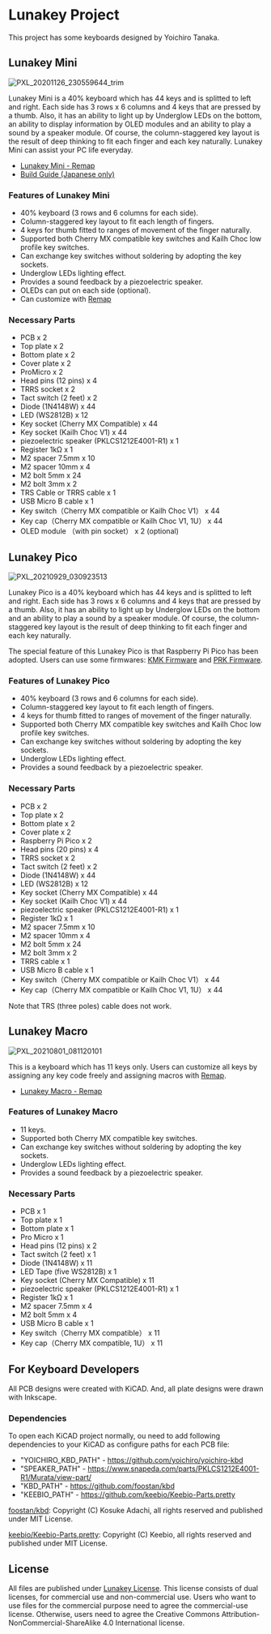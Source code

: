 # Lunakey Project

This project has some keyboards designed by Yoichiro Tanaka.


## Lunakey Mini

![PXL_20201126_230559644_trim](https://user-images.githubusercontent.com/261787/135699278-a7d3e8fc-2fd0-4624-bd7a-ec9648d5dd82.png)

Lunakey Mini is a 40% keyboard which has 44 keys and is splitted to left and right. Each side has 3 rows x 6 columns and 4 keys that are pressed by a thumb. Also, it has an ability to light up by Underglow LEDs on the bottom, an ability to display information by OLED modules and an ability to play a sound by a speaker module. Of course, the column-staggered key layout is the result of deep thinking to fit each finger and each key naturally. Lunakey Mini can assist your PC life everyday.

* [Lunakey Mini - Remap](https://remap-keys.app/catalog/BnvcH8rfVvhoT34bsP4r)
* [Build Guide (Japanese only)](https://www.eisbahn.jp/yoichiro/2020/12/lunakey_mini_build_guide_rev4.html)

### Features of Lunakey Mini

* 40% keyboard (3 rows and 6 columns for each side).
* Column-staggered key layout to fit each length of fingers.
* 4 keys for thumb fitted to ranges of movement of the finger naturally.
* Supported both Cherry MX compatible key switches and Kailh Choc low profile key switches.
* Can exchange key switches without soldering by adopting the key sockets.
* Underglow LEDs lighting effect.
* Provides a sound feedback by a piezoelectric speaker.
* OLEDs can put on each side (optional).
* Can customize with [Remap](https://remap-keys.app)

### Necessary Parts

* PCB x 2
* Top plate x 2
* Bottom plate x 2
* Cover plate x 2
* ProMicro x 2
* Head pins (12 pins) x 4
* TRRS socket x 2
* Tact switch (2 feet) x 2
* Diode (1N4148W) x 44
* LED (WS2812B) x 12
* Key socket (Cherry MX Compatible) x 44
* Key socket (Kailh Choc V1) x 44
* piezoelectric speaker (PKLCS1212E4001-R1) x 1
* Register 1kΩ x 1
* M2 spacer 7.5mm x 10
* M2 spacer 10mm x 4
* M2 bolt 5mm x 24
* M2 bolt 3mm x 2
* TRS Cable or TRRS cable x 1
* USB Micro B cable x 1
* Key switch（Cherry MX compatible or Kailh Choc V1） x 44
* Key cap（Cherry MX compatible or Kailh Choc V1, 1U） x 44
* OLED module （with pin socket） x 2 (optional)

## Lunakey Pico

![PXL_20210929_030923513](https://user-images.githubusercontent.com/261787/135699552-709d028c-7716-44f9-9142-e14e680ac727.jpg)

Lunakey Pico is a 40% keyboard which has 44 keys and is splitted to left and right. Each side has 3 rows x 6 columns and 4 keys that are pressed by a thumb. Also, it has an ability to light up by Underglow LEDs on the bottom and an ability to play a sound by a speaker module. Of course, the column-staggered key layout is the result of deep thinking to fit each finger and each key naturally.

The special feature of this Lunakey Pico is that Raspberry Pi Pico has been adopted. Users can use some firmwares: [KMK Firmware](https://github.com/KMKfw/kmk_firmware) and [PRK Firmware](https://github.com/picoruby/prk_firmware).

### Features of Lunakey Pico

* 40% keyboard (3 rows and 6 columns for each side).
* Column-staggered key layout to fit each length of fingers.
* 4 keys for thumb fitted to ranges of movement of the finger naturally.
* Supported both Cherry MX compatible key switches and Kailh Choc low profile key switches.
* Can exchange key switches without soldering by adopting the key sockets.
* Underglow LEDs lighting effect.
* Provides a sound feedback by a piezoelectric speaker.

### Necessary Parts

* PCB x 2
* Top plate x 2
* Bottom plate x 2
* Cover plate x 2
* Raspberry Pi Pico x 2
* Head pins (20 pins) x 4
* TRRS socket x 2
* Tact switch (2 feet) x 2
* Diode (1N4148W) x 44
* LED (WS2812B) x 12
* Key socket (Cherry MX Compatible) x 44
* Key socket (Kailh Choc V1) x 44
* piezoelectric speaker (PKLCS1212E4001-R1) x 1
* Register 1kΩ x 1
* M2 spacer 7.5mm x 10
* M2 spacer 10mm x 4
* M2 bolt 5mm x 24
* M2 bolt 3mm x 2
* TRRS cable x 1
* USB Micro B cable x 1
* Key switch（Cherry MX compatible or Kailh Choc V1） x 44
* Key cap（Cherry MX compatible or Kailh Choc V1, 1U） x 44

Note that TRS (three poles) cable does not work.


## Lunakey Macro

![PXL_20210801_081120101](https://user-images.githubusercontent.com/261787/135699876-0cde00c4-77dd-40b5-9984-46d17b465a78.jpg)

This is a keyboard which has 11 keys only. Users can customize all keys by assigning any key code freely and assigning macros with [Remap](https://remap-keys.app).

* [Lunakey Macro - Remap](https://remap-keys.app/catalog/IY0IjAQ6fM1G3DAKQjmm)

### Features of Lunakey Macro

* 11 keys.
* Supported both Cherry MX compatible key switches.
* Can exchange key switches without soldering by adopting the key sockets.
* Underglow LEDs lighting effect.
* Provides a sound feedback by a piezoelectric speaker.

### Necessary Parts

* PCB x 1
* Top plate x 1
* Bottom plate x 1
* Pro Micro x 1
* Head pins (12 pins) x 2
* Tact switch (2 feet) x 1
* Diode (1N4148W) x 11
* LED Tape (five WS2812B) x 1
* Key socket (Cherry MX Compatible) x 11
* piezoelectric speaker (PKLCS1212E4001-R1) x 1
* Register 1kΩ x 1
* M2 spacer 7.5mm x 4
* M2 bolt 5mm x 4
* USB Micro B cable x 1
* Key switch（Cherry MX compatible） x 11
* Key cap（Cherry MX compatible, 1U） x 11


## For Keyboard Developers

All PCB designs were created with KiCAD. And, all plate designs were drawn with Inkscape. 

### Dependencies

To open each KiCAD project normally, ou need to add following dependencies to your KiCAD as configure paths for each PCB file:

* "YOICHIRO_KBD_PATH" - https://github.com/yoichiro/yoichiro-kbd
* "SPEAKER_PATH" - https://www.snapeda.com/parts/PKLCS1212E4001-R1/Murata/view-part/
* "KBD_PATH" - https://github.com/foostan/kbd
* "KEEBIO_PATH" - https://github.com/keebio/Keebio-Parts.pretty

[foostan/kbd](https://github.com/foostan/kbd): Copyright (C) Kosuke Adachi, all rights reserved and published under MIT License.

[keebio/Keebio-Parts.pretty](https://github.com/keebio/Keebio-Parts.pretty): Copyright (C) Keebio, all rights reserved and published under MIT License.

## License

All files are published under [Lunakey License](https://github.com/yoichiro/lunakey/LICENSE). This license consists of dual licenses, for commercial use and non-commercial use. Users who want to use files for the commercial purpose need to agree the commercial-use license. Otherwise, users need to agree the Creative Commons Attribution-NonCommercial-ShareAlike 4.0 International license.
